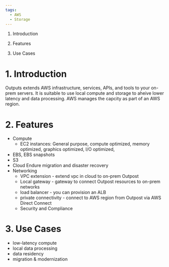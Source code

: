 ```yaml
---
tags:
  - AWS
  - Storage
---
```

1. Introduction

2. Features

3. Use Cases

# 1. Introduction

Outputs extends AWS infrastructure, services, APIs, and tools to your on-prem servers. It is suitable to use local compute and storage to aheive lower latency and data processing. AWS manages the capcity as part of an AWS region.

  

# 2. Features

- Compute
    - EC2 instances: General purpose, compute optimized, memory optimized, graphics optimized, I/O optimized,
- EBS, EBS snapshots
- S3
- Cloud Endure migration and disaster recovery
- Networking
    - VPC extension - extend vpc in cloud to on-prem Outpost
    - Local gateway - gateway to connect Outpost resources to on-prem networks
    - load balancer - you can provision an ALB
    - private connectivity - connect to AWS region from Outpost via AWS Direct Connect
    - Security and Compliance

# 3. Use Cases

- low-latency compute
- local data processing
- data residency
- migration & modernization